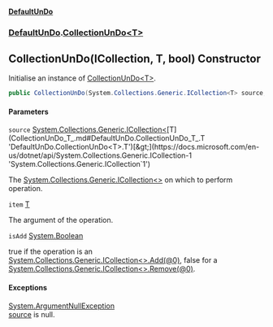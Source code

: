 #### [DefaultUnDo](DefaultUnDo.md 'DefaultUnDo')
### [DefaultUnDo](DefaultUnDo.md#DefaultUnDo 'DefaultUnDo').[CollectionUnDo&lt;T&gt;](CollectionUnDo_T_.md 'DefaultUnDo.CollectionUnDo<T>')

## CollectionUnDo(ICollection<T>, T, bool) Constructor

Initialise an instance of [CollectionUnDo&lt;T&gt;](CollectionUnDo_T_.md 'DefaultUnDo.CollectionUnDo<T>').

```csharp
public CollectionUnDo(System.Collections.Generic.ICollection<T> source, T item, bool isAdd);
```
#### Parameters

<a name='DefaultUnDo.CollectionUnDo_T_.CollectionUnDo(System.Collections.Generic.ICollection_T_,T,bool).source'></a>

`source` [System.Collections.Generic.ICollection&lt;](https://docs.microsoft.com/en-us/dotnet/api/System.Collections.Generic.ICollection-1 'System.Collections.Generic.ICollection`1')[T](CollectionUnDo_T_.md#DefaultUnDo.CollectionUnDo_T_.T 'DefaultUnDo.CollectionUnDo<T>.T')[&gt;](https://docs.microsoft.com/en-us/dotnet/api/System.Collections.Generic.ICollection-1 'System.Collections.Generic.ICollection`1')

The [System.Collections.Generic.ICollection&lt;&gt;](https://docs.microsoft.com/en-us/dotnet/api/System.Collections.Generic.ICollection-1 'System.Collections.Generic.ICollection`1') on which to perform operation.

<a name='DefaultUnDo.CollectionUnDo_T_.CollectionUnDo(System.Collections.Generic.ICollection_T_,T,bool).item'></a>

`item` [T](CollectionUnDo_T_.md#DefaultUnDo.CollectionUnDo_T_.T 'DefaultUnDo.CollectionUnDo<T>.T')

The argument of the operation.

<a name='DefaultUnDo.CollectionUnDo_T_.CollectionUnDo(System.Collections.Generic.ICollection_T_,T,bool).isAdd'></a>

`isAdd` [System.Boolean](https://docs.microsoft.com/en-us/dotnet/api/System.Boolean 'System.Boolean')

true if the operation is an [System.Collections.Generic.ICollection&lt;&gt;.Add(@0)](https://docs.microsoft.com/en-us/dotnet/api/System.Collections.Generic.ICollection-1.Add#System_Collections_Generic_ICollection_1_Add__0_ 'System.Collections.Generic.ICollection`1.Add(`0)'), false for a [System.Collections.Generic.ICollection&lt;&gt;.Remove(@0)](https://docs.microsoft.com/en-us/dotnet/api/System.Collections.Generic.ICollection-1.Remove#System_Collections_Generic_ICollection_1_Remove__0_ 'System.Collections.Generic.ICollection`1.Remove(`0)').

#### Exceptions

[System.ArgumentNullException](https://docs.microsoft.com/en-us/dotnet/api/System.ArgumentNullException 'System.ArgumentNullException')  
[source](CollectionUnDo_T_.CollectionUnDo(ICollection_T_,T,bool).md#DefaultUnDo.CollectionUnDo_T_.CollectionUnDo(System.Collections.Generic.ICollection_T_,T,bool).source 'DefaultUnDo.CollectionUnDo<T>.CollectionUnDo(System.Collections.Generic.ICollection<T>, T, bool).source') is null.